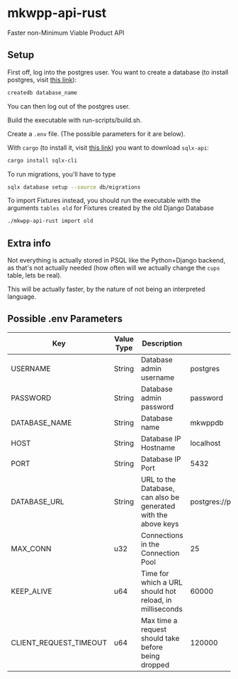 # mkwpp-api-rust
Faster non-Minimum Viable Product API

## Setup
First off, log into the postgres user. You want to create a database (to install postgres, visit [this link](https://www.postgresql.org/download/)):
```bash
createdb database_name
```
You can then log out of the postgres user.

Build the executable with run-scripts/build.sh.

Create a `.env` file. (The possible parameters for it are below).

With `cargo` (to install it, visit [this link](https://rustup.rs/)) you want to download `sqlx-api`:
```bash
cargo install sqlx-cli
```

To run migrations, you'll have to type
```bash
sqlx database setup --source db/migrations
```

To import Fixtures instead, you should run the executable with the arguments `tables old` for Fixtures created by the old Django Database

```bash
./mkwpp-api-rust import old
```

## Extra info
Not everything is actually stored in PSQL like the Python+Django backend, as that's not actually needed (how often will we actually change the `cups` table, lets be real).

This will be actually faster, by the nature of not being an interpreted language.

## Possible .env Parameters
| Key | Value Type | Description | Default |
|-----|------------|-------------|---------|
| USERNAME | String | Database admin username | postgres |
| PASSWORD | String | Database admin password | password |
| DATABASE_NAME | String | Database name | mkwppdb |
| HOST | String | Database IP Hostname | localhost |
| PORT | String | Database IP Port | 5432 |
| DATABASE_URL | String | URL to the Database, can also be generated with the above keys | postgres://postgres:password@localhost:5432/mkwppdb |
| MAX_CONN | u32 | Connections in the Connection Pool | 25 |
| KEEP_ALIVE | u64 | Time for which a URL should hot reload, in milliseconds | 60000 |
| CLIENT_REQUEST_TIMEOUT | u64 | Max time a request should take before being dropped | 120000 |